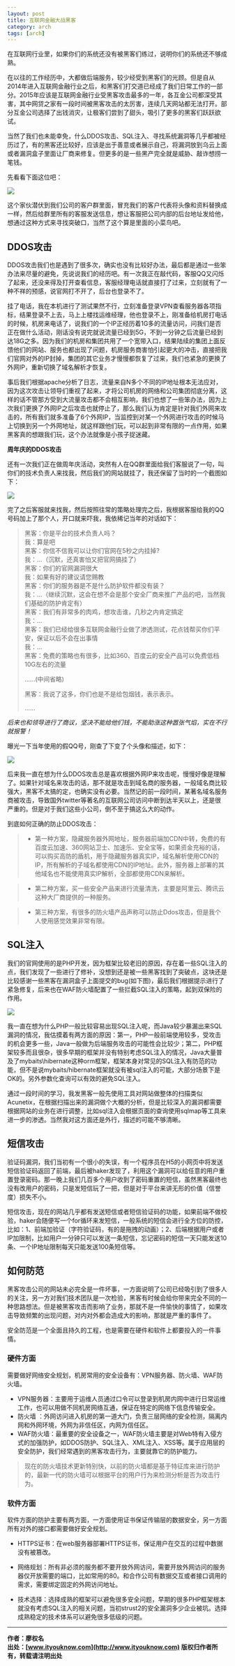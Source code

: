 ```yaml
---
layout: post
title: 互联网金融大战黑客
category: arch 
tags: [arch]
---
```


在互联网行业里，如果你们的系统还没有被黑客们练过，说明你们的系统还不够成熟。

在以往的工作经历中，大都做后端服务，较少经受到黑客们的光顾。但是自从2014年进入互联网金融行业之后，和黑客们打交道已经成了我们日常工作的一部分。2015年应该是互联网金融行业受黑客攻击最多的一年，各互金公司都深受其害，其中网贷之家有一段时间被黑客攻击的太厉害，连续几天网站都无法打开。部分互金公司选择了出钱消灾，让极客们尝到了甜头，吸引了更多的黑客们跃跃欲试。

当然了我们也未能幸免，什么DDOS攻击、SQL注入、寻找系统漏洞等几乎都被经历过了，有的黑客还比较好，应该是出于善意或者展示自己，将漏洞放到乌云上面或者漏洞盒子里面让厂商来修复。但更多的是一些黑产完全就是威胁、敲诈想捞一笔钱。

先看看下面这位吧：

 
![](http://www.itmind.net/assets/images/2017/optimize/hacker.png)

这个家伙潜伏到我们公司的客户群里面，冒充我们的客户代表将头像和资料替换成一样，然后给群里所有的客服发送信息，想让客服把公司内部的后台地址发给他，想通过这种方式来寻找突破口，当然了这个算是里面的小菜鸟吧。


## DDOS攻击  

DDOS攻击我们也是遇到了很多次，确实也没有比较好办法，最后都是通过一些笨办法来尽量的避免，先说说我们的经历吧。有一次我正在敲代码，客服QQ又闪烁了起来，还没来得及打开查看信息，客服经理电话就直接打了过来，立刻就有了一种不祥的预感，说官网打不开了，后台也登录不了。

挂了电话，我在本机进行了测试果然不行，立刻准备登录VPN查看服务器各项指标，结果登录不上去，马上上楼找运维经理，他也登录不上，刚准备给机房打电话的时候，机房来电话了，说我们的一个IP正经历着1G多的流量访问，问我们是否正在做什么活动，刚话没有说完就说流量已经到5G，不到一分钟之后流量已经到达18G之多。因为我们的机房和集团共用了一个宽带入口，结果陆续的集团上面反馈他们的网站、服务也都出现了问题，机房服务商害怕引起更大的冲击，直接把我们官网对外的IP封掉，集团的其它业务才慢慢都恢复了过来，我们也紧急的更换了外网IP，重新切换了域名解析才恢复。

事后我们根据apache分析了日志，流量来自N多个不同的IP地址根本无法应对，因为这次攻击让领导们重视了起来，才将公司机房的网络和公司集团彻底分离，这样的话不管那方受到大流量攻击都不会相互影响，我们也想了一些笨办法，因为上次我们更换了外网IP之后攻击也就停止了，那么我们认为肯定是针对我们外网来攻击的，所有我们就多准备了6个外网IP，当监控到对某一个外网进行攻击的时候马上切换到另一个外网地址，就这样跟他们玩，可以起到非常有限的一点作用，如果黑客真的想跟我们玩，这个办法就像是小孩子捉迷藏。

**周年庆的DDOS攻击** 

还有一次我们正在做周年庆活动，突然有人在QQ群里面给我们客服说了一句，叫你们的技术负责人来找我，然后我们的网站就挂了，我还保留了当时的一个截图如下：

 
![](http://www.itmind.net/assets/images/2017/optimize/hacker02.png)  

完了之后客服就来找我，然后按照往常的策略处理完之后，我根据客服给我的QQ号码加上了那个人，开口就来吓我，我依稀记当年的对话如下：

> 黑客：你是平台的技术负责人吗？  
>   我：算是吧  
> 黑客：你信不信我可以让你们官网在5秒之内挂掉?  
>   我：...（沉默，还真害怕又把官网搞挂了）  
> 黑客：你们的官网漏洞很大  
>   我：如果有好的建议请您赐教  
> 黑客：你们的服务器是不是什么防护软件都没有装？  
>   我：...（继续沉默，这会在想不会是那个安全厂商来推广产品的吧，当然我们基础的防护肯定有）      
> 黑客：我们有非常多的肉鸡，想攻击谁，几秒之内肯定搞定   
>   我：...  
> 黑客：我们已经给很多互联网金融行业做了渗透测试，花点钱帮买你们平安，保证以后不会在出事情  
>   我：...  
> 黑客：免费的策略也有很多，比如360、百度云的安全产品可以免费低档10G左右的流量  
> 
> ......(中间省略)  
> 
> 黑客：我说了这多，你们也是不是给包烟钱，表示表示。  
> 
>  ......

*后来也和领导进行了商议，坚决不能给他们钱，不能助涨这种嚣张气焰，实在不行就报警！*

曝光一下当年使用的假QQ号，刚查了下变了个头像和描述，如下：

 
![](http://www.itmind.net/assets/images/2017/optimize/hacker01.jpg)   

后来我一直在想为什么DDOS攻击总是喜欢根据外网IP来攻击呢，慢慢好像是理解了。如果针对域名来攻击的话，那不就是攻击到域名商的服务器，一般域名商比较强大，黑客不太搞的定，也确实没有必要。当然记的前一段时间，某著名域名服务商被攻击，导致国外twitter等著名的互联网公司访问中断到达半天以上，还是很严重的。但是对于我们这些小公司，倒不至于搞这么大的动作。

到底如何正确的防止DDOS攻击：

>- 第一种方案，隐藏服务器外网地址，服务器前端加CDN中转，免费的有百度云加速、360网站卫士、加速乐、安全宝等，如果资金充裕的话，可以购买高防的盾机，用于隐藏服务器真实IP，域名解析使用CDN的IP，所有解析的子域名都使用CDN的IP地址。此外，服务器上部署的其他域名也不能使用真实IP解析，全部都使用CDN来解析。

>- 第二种方案，买一些安全产品来进行流量清洗，主要是阿里云、腾讯云这种大厂商提供的一种服务。

>- 第三种方案，有很多的防火墙产品声称可以防止Ddos攻击，但是我个人使用感觉效果非常有限。

## SQL注入

我们的官网使用的是PHP开发，因为框架比较老旧的原因，存在着一些SQL注入的点，我们发现了一些进行了修补，没想到还是被一些黑客找到了突破点，这块还是比较感谢一些黑客在漏洞盒子上面提交的bug(如下图)，最后我们根据提示进行了紧急修复，后来也在WAF防火墙配置了一些拦截SQL注入的策略，起到双保险的作用。


 
![](http://www.itmind.net/assets/images/2017/optimize/sql.jpg)  


我一直在想为什么PHP一般比较容易出现SQL注入呢，而Java较少暴漏出来SQL漏洞的情况，我估摸着有两方面的原因：第一，PHP一般前端使用较多，受攻击的机会更多一些，Java一般做为后端服务攻击的可能性会比较少；第二，PHP框架较多而且很杂，很多早期的框架并没有特别考虑SQL注入的情况，Java大量普及了mybaits\hibernate这种orm框架，框架本身对常见的SQL注入有防范的功能，但不是说mybaits/hibernate框架就没有被sql注入的可能，大部分场景下是OK的。另外参数化查询可以有效的避免SQL注入。

通过一段时间的学习，我发黑客一般先使用工具对网站做整体的扫描类似Acunetix，在根据扫描出来的漏洞做个大概的分析，但是比较深入的漏洞都需要根据网站的业务在进行调整，比如sql注入会根据页面的查询使用sqlmap等工具来进一步的渗透。当然我对这方面还是外行，描述的可能不够清晰。


## 短信攻击  

验证码漏洞，我们当初有一个很小的失误，有一个程序员在H5的小网页中将发送短信验证码返回了前端，最后被haker发现了，利用这个漏洞可以给任意的用户重置登录密码。那一晚上我们几百多个用户收到了密码重置的短信，虽然黑客最终也没有改用户的密码，只是发短信玩了一把，但是对于平台来讲无形的价值（信誉度）损失不小。

短信攻击，现在的网站几乎都有发送短信或者短信验证码的功能，如果前端不做校验，haker会随便写一个for循环来发短信，一般系统的短信会进行全方位的防控，比如：1、前端加验证（字符验证码，有的是拖拽的动画）；2、后端根据用户或者IP加限制，比如用户一分钟只可以发送一条短信，忘记密码的短信一天只能发送10条、一个IP地址限制每天只能发送100条短信等。


## 如何防范

黑客攻击公司的网站未必完全是一件坏事，一方面说明了公司已经吸引到了很多人的关注，另一方对我们技术团队是一次检验，黑客有时候会给你带来完全不同的一种思路想法。但是被黑客攻击而影响了业务，那就不是一件愉快的事情了，如果攻击导致频繁的出现问题，对内对外都会造成大的影响，那就是严重的事件了。

安全防范是一个全面且持久的工程，也是需要在硬件和软件上都要投入的一件事情。

### 硬件方面

需要做好网络安全规划，机房常用的安全设备有：VPN服务器、防火墙、WAF防火墙。

- VPN服务器：主要用于运维人员通过口令可以登录到机房内网中进行日常运维工作，也可以用做不同机房网络互通，保证在特定的网络下信息传输安全。  
- 防火墙 ：外网访问进入机房的第一道大门，负责三层网络的安全检测，隔离内网和外网环境，外网为非信任区，内网为信任区。  
- WAF防火墙：最重要的安全设备之一，WAF防火墙主要是对Web特有入侵方式的加强防护，如DDOS防护、SQL注入、XML注入、XSS等。属于应用层的安全防护，我们经常遇到的黑客攻击行为，主要就靠它的防护能力。  


> 现在的防火墙技术更新特别快，以前的防火墙都是基于特征库来进行防护的，最新一代的防火墙可以根据平台的用户行为来检测分析是否为攻击行为。

### 软件方面

软件方面的防护主要有两方面，一方面使用证书保证传输层的数据安全，另一方面所有对外的接口都需要做好安全规划。

- HTTPS证书：在web服务器部署HTTPS证书，保证用户在交互的过程中数据没有被篡改。  

- 网络规划：所有非必须的服务都不要开放外网访问，需要开放外网访问的服务器仅开放需要的端口，比如常用的80。和合作公司有数据交互或者接口调用的需求，需要绑定固定的外网访问地址。

- 技术选择：选择成熟的框架可以避免很多安全问题，早期的很多PHP框架根本就没有考虑SQL注入的相关问题，当初strust2的安全漏洞多少企业被坑。选择成熟稳定的技术体系可以避免很多低级的问题。


-------------

**作者：廖权名**  
**出处：[www.ityouknow.com](http://www.ityouknow.com)**
**版权归作者所有，转载请注明出处** 
